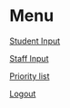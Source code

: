 <html>
<body>
<h1>Menu</h1>

<p><a href="ejkesler.github.io/air_condition.github.io/student">Student Input</a></p>
<p><a href="coolmathgames.com">Staff Input</a></p>
<p><a href="coolmathgames.com">Priority list</a></p>
<p><a href="coolmathgames.com">Logout</a></p>
